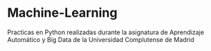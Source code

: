 # Machine-Learning
Practicas en Python realizadas durante la asignatura de Aprendizaje Automático y Big Data de la Universidad Complutense de Madrid
